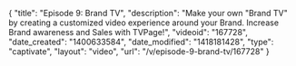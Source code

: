 {
    "title": "Episode 9: Brand TV",
    "description": "Make your own \"Brand TV\" by creating a customized video experience around your Brand. Increase Brand awareness and Sales with TVPage!",
    "videoid": "167728",
    "date_created": "1400633584",
    "date_modified": "1418181428",
    "type": "captivate",
    "layout": "video",
    "url": "\/v\/episode-9-brand-tv\/167728"
}